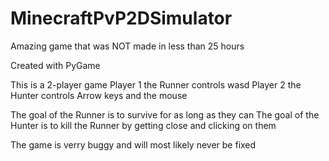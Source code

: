 # MinecraftPvP2DSimulator
Amazing game that was NOT made in less than 25 hours

Created with PyGame

This is a 2-player game
Player 1 the Runner controls wasd
Player 2 the Hunter controls Arrow keys and the mouse

The goal of the Runner is to survive for as long as they can
The goal of the Hunter is to kill the Runner by getting close and clicking on them

The game is verry buggy and will most likely never be fixed
